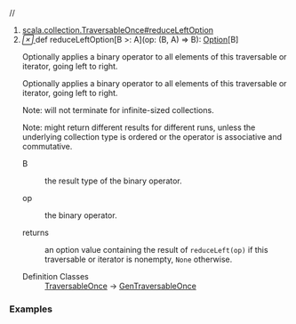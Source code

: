 //
<ol>
<li><a href="https://www.scala-lang.org/api/2.12.3/scala/collection/immutable/List.html#reduceLeftOption[B>:A](op:(B,A)=>B):Option[B]">scala.collection.TraversableOnce#reduceLeftOption</a></li>
<li name="scala.collection.TraversableOnce#reduceLeftOption" visbl="pub" class="indented0 " data-isabs="false" fullcomment="yes" group="Ungrouped"> <a id="reduceLeftOption[B>:A](op:(B,A)=>B):Option[B]"></a><a id="reduceLeftOption[B>:A]((B,A)⇒B):Option[B]"></a> <span class="permalink"> <a href="../../../scala/collection/immutable/List.html#reduceLeftOption[B>:A](op:(B,A)=>B):Option[B]" title="Permalink"> <i class="material-icons"></i> </a> </span> <span class="modifier_kind"> <span class="modifier"></span> <span class="kind">def</span> </span> <span class="symbol"> <span class="name">reduceLeftOption</span><span class="tparams">[<span name="B">B &gt;: <span class="extype" name="scala.collection.immutable.List.A">A</span></span>]</span><span class="params">(<span name="op">op: (<span class="extype" name="scala.collection.TraversableOnce.reduceLeftOption.B">B</span>, <span class="extype" name="scala.collection.immutable.List.A">A</span>) ⇒ <span class="extype" name="scala.collection.TraversableOnce.reduceLeftOption.B">B</span></span>)</span><span class="result">: <a href="../../Option.html" class="extype" name="scala.Option">Option</a>[<span class="extype" name="scala.collection.TraversableOnce.reduceLeftOption.B">B</span>]</span> </span> <p class="shortcomment cmt">Optionally applies a binary operator to all elements of this traversable or iterator, going left to right.</p>
 <div class="fullcomment">
  <div class="comment cmt">
   <p>Optionally applies a binary operator to all elements of this traversable or iterator, going left to right.</p>
   <p> Note: will not terminate for infinite-sized collections.</p>
   <p> Note: might return different results for different runs, unless the underlying collection type is ordered or the operator is associative and commutative. </p>
  </div>
  <dl class="paramcmts block">
   <dt class="tparam">
    B
   </dt>
   <dd class="cmt">
    <p>the result type of the binary operator.</p>
   </dd>
   <dt class="param">
    op
   </dt>
   <dd class="cmt">
    <p>the binary operator.</p>
   </dd>
   <dt>
    returns
   </dt>
   <dd class="cmt">
    <p>an option value containing the result of <code>reduceLeft(op)</code> if this traversable or iterator is nonempty, <code>None</code> otherwise.</p>
   </dd>
  </dl>
  <dl class="attributes block"> 
   <dt>
    Definition Classes
   </dt>
   <dd>
    <a href="../TraversableOnce.html" class="extype" name="scala.collection.TraversableOnce">TraversableOnce</a> → 
    <a href="../GenTraversableOnce.html" class="extype" name="scala.collection.GenTraversableOnce">GenTraversableOnce</a>
   </dd>
  </dl>
 </div> </li>
        </ol>


### Examples



























